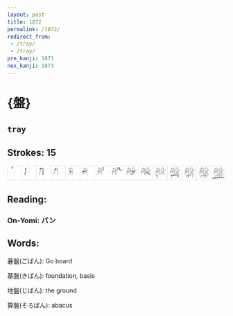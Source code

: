 ```yaml
---
layout: post
title: 1872
permalink: /1872/
redirect_from:
 - /tray/
 - /tray/
pre_kanji: 1871
nex_kanji: 1873
---
```


# {盤}

## `tray`

## Strokes: 15

<div class="stroke"><img src="../images/E79BA4.png" /></div>

## Reading:

### On-Yomi: バン

## Words:

碁盤(ごばん): Go board

基盤(きばん): foundation, basis

地盤(じばん): the ground

算盤(そろばん): abacus
